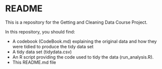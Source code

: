 # README

This is a repository for the Getting and Cleaning Data Course Project. 

In this repository, you should find:

- A codebook (CodeBook.md) explaining the original data and how they were tidied to produce the tidy data set
- A tidy data set (tidydata.csv)
- An R script providing the code used to tidy the data (run_analysis.R).
- This README.md file
